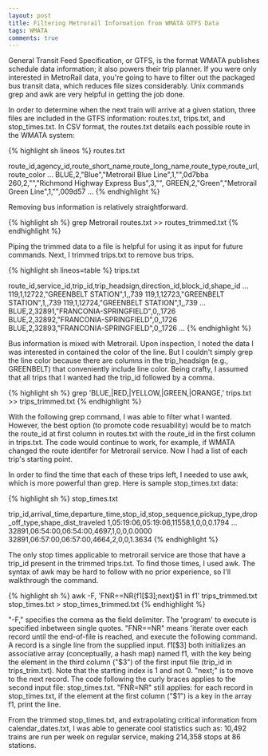 ```yaml
---
layout: post
title: Filtering Metrorail Information from WMATA GTFS Data
tags: WMATA
comments: true
---
```


General Transit Feed Specification, or GTFS, is the format WMATA publishes schedule data information; it also powers their trip planner. If you were only interested in MetroRail data, you're going to have to filter out the packaged bus transit data, which reduces file sizes considerably. Unix commands grep and awk are very helpful in getting the job done.

<!-- more -->

In order to determine when the next train will arrive at a given station, three files are included in the GTFS information: routes.txt, trips.txt, and stop_times.txt. In CSV format, the routes.txt details each possible route in the WMATA system:

{% highlight sh lineos %}
routes.txt

route_id,agency_id,route_short_name,route_long_name,route_type,route_url,route_color
...
BLUE,2,"Blue","Metrorail Blue Line",1,"",0d7bba
260,2,"","Richmond Highway Express Bus",3,"",
GREEN,2,"Green","Metrorail Green Line",1,"",009d57
...
{% endhighlight %}

Removing bus information is relatively straightforward.

{% highlight sh %}
grep Metrorail routes.txt >> routes_trimmed.txt
{% endhighlight %}

Piping the trimmed data to a file is helpful for using it as input for future commands. Next, I trimmed trips.txt to remove bus trips.

{% highlight sh lineos=table %}
trips.txt

route_id,service_id,trip_id,trip_headsign,direction_id,block_id,shape_id
...
119,1,12722,"GREENBELT STATION",1,,739
119,1,12723,"GREENBELT STATION",1,,739
119,1,12724,"GREENBELT STATION",1,,739
...
BLUE,2,32891,"FRANCONIA-SPRINGFIELD",0,,1726
BLUE,2,32892,"FRANCONIA-SPRINGFIELD",0,,1726
BLUE,2,32893,"FRANCONIA-SPRINGFIELD",0,,1726
...
{% endhighlight %}

Bus information is mixed with Metrorail. Upon inspection, I noted the data I was interested in contained the color of the line. But I couldn't simply grep the line color because there are columns in the trip_headsign (e.g., GREENBELT) that conveniently include line color. Being crafty, I assumed that all trips that I wanted had the trip_id followed by a comma.

{% highlight sh %}
grep 'BLUE,\|RED,\|YELLOW,\|GREEN,\|ORANGE,' trips.txt >> trips_trimmed.txt
{% endhighlight %}

With the following grep command, I was able to filter what I wanted. However, the best option (to promote code resuability) would be to match the route_id at first column in routes.txt with the route_id in the first column in trips.txt. The code would continue to work, for example, if WMATA changed the route identifer for Metrorail service. Now I had a list of each trip's starting point.

In order to find the time that each of these trips left, I needed to use awk, which is more powerful than grep. Here is sample stop_times.txt data:

{% highlight sh %}
stop_times.txt

trip_id,arrival_time,departure_time,stop_id,stop_sequence,pickup_type,drop_off_type,shape_dist_traveled
1,05:19:06,05:19:06,11558,1,0,0,0.1794
...
32891,06:54:00,06:54:00,4697,1,0,0,0.0000
32891,06:57:00,06:57:00,4664,2,0,0,1.3634
{% endhighlight %}

The only stop times applicable to metrorail service are those that have a trip_id present in the trimmed trips.txt. To find those times, I used awk. The syntax of awk may be hard to follow with no prior experience, so I'll walkthrough the command.  

{% highlight sh %}
awk -F, 'FNR==NR{f1[$3];next}$1 in f1' trips_trimmed.txt stop_times.txt > stop_times_trimmed.txt
{% endhighlight %}

"-F," specifies the comma as the field delimiter. The 'program' to execute is specified inbetween single quotes. "FNR==NR" means 'iterate over each record until the end-of-file is reached, and execute the following command. A record is a single line from the supplied input. f1[$3] both initializes an associative array (conceptually, a hash map) named f1, with the key being the element in the third column ("$3") of the first input file (trip_id in trips_trim.txt). Note that the starting index is 1 and not 0. "next;" is to move to the next record. The code following the curly braces applies to the second input file: stop_times.txt. "FNR=NR" still applies: for each record in stop_times.txt, if the element at the first column ("$1") is a key in the array f1, print the line.

From the trimmed stop_times.txt, and extrapolating critical information from calendar_dates.txt, I was able to generate cool statistics such as: 10,492 trains are run per week on regular service, making 214,358 stops at 86 stations.